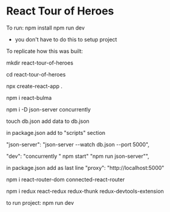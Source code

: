 # React Tour of Heroes

To run:
npm install
npm run dev

* you don't have to do this to setup project

To replicate how this was built:

mkdir react-tour-of-heroes

cd react-tour-of-heroes

npx create-react-app .

npm i react-bulma

npm i -D json-server concurrently

touch db.json
add data to db.json

in package.json add to "scripts" section

"json-server": "json-server --watch db.json --port 5000",

"dev": "concurrently \" npm start\" \"npm run json-server\"",

in package.json add as last line
"proxy": "http://localhost:5000"

npm i react-router-dom connected-react-router

npm i redux react-redux redux-thunk redux-devtools-extension

to run project: npm run dev
